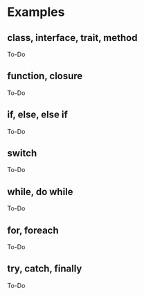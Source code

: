 # Examples

## class, interface, trait, method

To-Do

## function, closure

To-Do

## if, else, else if

To-Do

## switch

To-Do

## while, do while

To-Do

## for, foreach

To-Do

## try, catch, finally

To-Do
